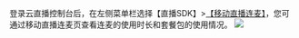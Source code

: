 登录云直播控制台后，在左侧菜单栏选择【直播SDK】>[【移动直播连麦】](https://console.cloud.tencent.com/live/liveroom)，您可通过移动直播连麦页查看连麦的使用时长和套餐包的使用情况。
![](https://main.qcloudimg.com/raw/f373ce9cc4a18c414357cce37b7fd607.png)
